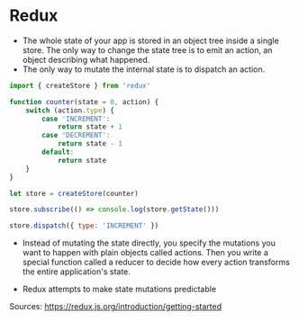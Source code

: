 # Redux
- The whole state of your app is stored in an object tree inside a single store.
The only way to change the state tree is to emit an action, an object describing what happened.
- The only way to mutate the internal state is to dispatch an action.

```js
import { createStore } from 'redux'

function counter(state = 0, action) {
    switch (action.type) {
        case 'INCREMENT':
            return state + 1
        case 'DECREMENT':
            return state - 1
        default:
            return state
    }
}

let store = createStore(counter)

store.subscribe(() => console.log(store.getState()))

store.dispatch({ type: 'INCREMENT' })
```
- Instead of mutating the state directly, you specify the mutations you want to happen with plain objects called actions. Then you write a special function called a reducer to decide how every action transforms the entire application's state.

- Redux attempts to make state mutations predictable

Sources:
https://redux.js.org/introduction/getting-started